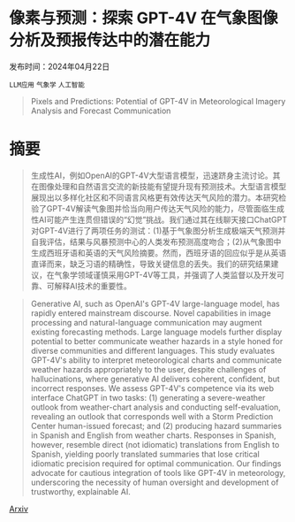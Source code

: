 # 像素与预测：探索 GPT-4V 在气象图像分析及预报传达中的潜在能力

发布时间：2024年04月22日

`LLM应用` `气象学` `人工智能`

> Pixels and Predictions: Potential of GPT-4V in Meteorological Imagery Analysis and Forecast Communication

# 摘要

> 生成性AI，例如OpenAI的GPT-4V大型语言模型，迅速跻身主流讨论。其在图像处理和自然语言交流的新技能有望提升现有预测技术。大型语言模型展现出以多样化社区和不同语言风格更有效传达天气风险的潜力。本研究检验了GPT-4V解读气象图并恰当向用户传达天气风险的能力，尽管面临生成性AI可能产生连贯但错误的“幻觉”挑战。我们通过其在线聊天接口ChatGPT对GPT-4V进行了两项任务的测试：(1)基于气象图分析生成极端天气预测并自我评估，结果与风暴预测中心的人类发布预测高度吻合；(2)从气象图中生成西班牙语和英语的天气风险摘要。然而，西班牙语的回应似乎是从英语直译而来，缺乏习语的精确性，导致关键信息的丢失。我们的研究结果建议，在气象学领域谨慎采用GPT-4V等工具，并强调了人类监督以及开发可靠、可解释AI技术的重要性。

> Generative AI, such as OpenAI's GPT-4V large-language model, has rapidly entered mainstream discourse. Novel capabilities in image processing and natural-language communication may augment existing forecasting methods. Large language models further display potential to better communicate weather hazards in a style honed for diverse communities and different languages. This study evaluates GPT-4V's ability to interpret meteorological charts and communicate weather hazards appropriately to the user, despite challenges of hallucinations, where generative AI delivers coherent, confident, but incorrect responses. We assess GPT-4V's competence via its web interface ChatGPT in two tasks: (1) generating a severe-weather outlook from weather-chart analysis and conducting self-evaluation, revealing an outlook that corresponds well with a Storm Prediction Center human-issued forecast; and (2) producing hazard summaries in Spanish and English from weather charts. Responses in Spanish, however, resemble direct (not idiomatic) translations from English to Spanish, yielding poorly translated summaries that lose critical idiomatic precision required for optimal communication. Our findings advocate for cautious integration of tools like GPT-4V in meteorology, underscoring the necessity of human oversight and development of trustworthy, explainable AI.

[Arxiv](https://arxiv.org/abs/2404.15166)